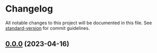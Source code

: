 # Changelog

All notable changes to this project will be documented in this file. See [standard-version](https://github.com/conventional-changelog/standard-version) for commit guidelines.

## [0.0.0](https://github.com/JawadZein/youtube-second/compare/v1.2.0...v0.0.0) (2023-04-16)

